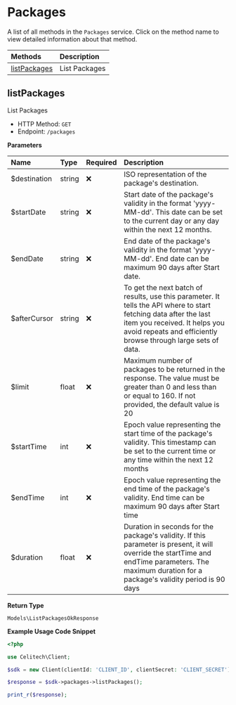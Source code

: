 # Packages

A list of all methods in the `Packages` service. Click on the method name to view detailed information about that method.

| Methods | Description |
| :------ | :---------- |
|[listPackages](#listpackages)| List Packages |

## listPackages

List Packages


- HTTP Method: `GET`
- Endpoint: `/packages`

**Parameters**

| Name    | Type| Required | Description |
| :-------- | :----------| :----------| :----------|
| $destination | string | ❌ | ISO representation of the package's destination. |
| $startDate | string | ❌ | Start date of the package's validity in the format 'yyyy-MM-dd'. This date can be set to the current day or any day within the next 12 months. |
| $endDate | string | ❌ | End date of the package's validity in the format 'yyyy-MM-dd'. End date can be maximum 90 days after Start date. |
| $afterCursor | string | ❌ | To get the next batch of results, use this parameter. It tells the API where to start fetching data after the last item you received. It helps you avoid repeats and efficiently browse through large sets of data. |
| $limit | float | ❌ | Maximum number of packages to be returned in the response. The value must be greater than 0 and less than or equal to 160. If not provided, the default value is 20 |
| $startTime | int | ❌ | Epoch value representing the start time of the package's validity. This timestamp can be set to the current time or any time within the next 12 months |
| $endTime | int | ❌ | Epoch value representing the end time of the package's validity. End time can be maximum 90 days after Start time |
| $duration | float | ❌ | Duration in seconds for the package's validity. If this parameter is present, it will override the startTime and endTime parameters. The maximum duration for a package's validity period is 90 days |

**Return Type**

`Models\ListPackagesOkResponse`

**Example Usage Code Snippet**
```php
<?php

use Celitech\Client;

$sdk = new Client(clientId: 'CLIENT_ID', clientSecret: 'CLIENT_SECRET');

$response = $sdk->packages->listPackages();

print_r($response);
```


